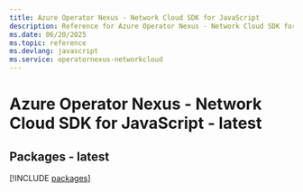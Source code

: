 ```yaml
---
title: Azure Operator Nexus - Network Cloud SDK for JavaScript
description: Reference for Azure Operator Nexus - Network Cloud SDK for JavaScript
ms.date: 06/20/2025
ms.topic: reference
ms.devlang: javascript
ms.service: operatornexus-networkcloud
---
```

# Azure Operator Nexus - Network Cloud SDK for JavaScript - latest
## Packages - latest
[!INCLUDE [packages](operator-nexus---network-cloud-index.md)]